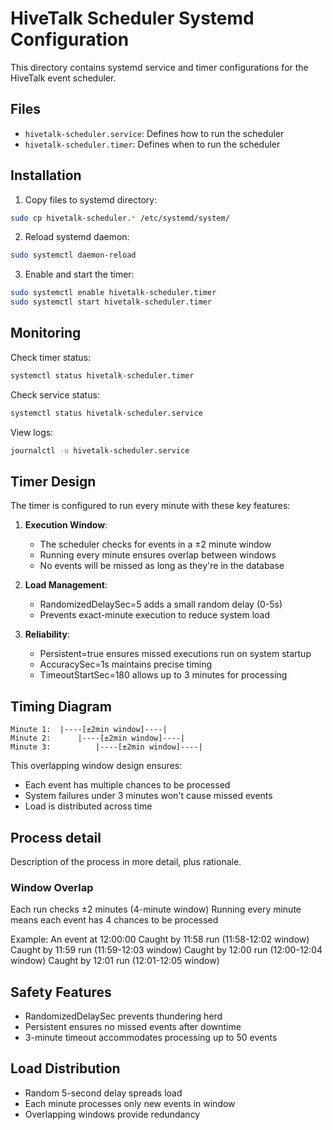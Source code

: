 # HiveTalk Scheduler Systemd Configuration

This directory contains systemd service and timer configurations for the HiveTalk event scheduler.

## Files
- `hivetalk-scheduler.service`: Defines how to run the scheduler
- `hivetalk-scheduler.timer`: Defines when to run the scheduler

## Installation

1. Copy files to systemd directory:
```bash
sudo cp hivetalk-scheduler.* /etc/systemd/system/
```

2. Reload systemd daemon:
```bash
sudo systemctl daemon-reload
```

3. Enable and start the timer:
```bash
sudo systemctl enable hivetalk-scheduler.timer
sudo systemctl start hivetalk-scheduler.timer
```

## Monitoring

Check timer status:
```bash
systemctl status hivetalk-scheduler.timer
```

Check service status:
```bash
systemctl status hivetalk-scheduler.service
```

View logs:
```bash
journalctl -u hivetalk-scheduler.service
```

## Timer Design

The timer is configured to run every minute with these key features:

1. **Execution Window**: 
   - The scheduler checks for events in a ±2 minute window
   - Running every minute ensures overlap between windows
   - No events will be missed as long as they're in the database

2. **Load Management**:
   - RandomizedDelaySec=5 adds a small random delay (0-5s)
   - Prevents exact-minute execution to reduce system load

3. **Reliability**:
   - Persistent=true ensures missed executions run on system startup
   - AccuracySec=1s maintains precise timing
   - TimeoutStartSec=180 allows up to 3 minutes for processing

## Timing Diagram

```
Minute 1:  |----[±2min window]----| 
Minute 2:      |----[±2min window]----| 
Minute 3:          |----[±2min window]----| 
```

This overlapping window design ensures:
- Each event has multiple chances to be processed
- System failures under 3 minutes won't cause missed events
- Load is distributed across time

## Process detail

Description of the process in more detail, plus rationale.

### Window Overlap

Each run checks ±2 minutes (4-minute window)
Running every minute means each event has 4 chances to be processed

Example: An event at 12:00:00
Caught by 11:58 run (11:58-12:02 window)
Caught by 11:59 run (11:59-12:03 window)
Caught by 12:00 run (12:00-12:04 window)
Caught by 12:01 run (12:01-12:05 window)

## Safety Features

- RandomizedDelaySec prevents thundering herd
- Persistent ensures no missed events after downtime
- 3-minute timeout accommodates processing up to 50 events

## Load Distribution

- Random 5-second delay spreads load
- Each minute processes only new events in window
- Overlapping windows provide redundancy
